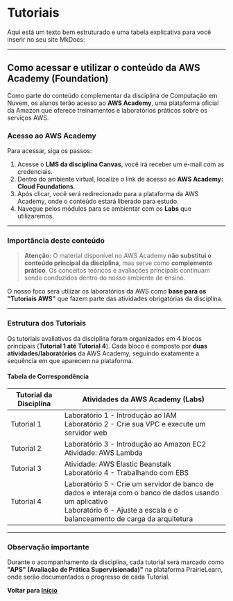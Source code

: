 # Tutoriais

Aqui está um texto bem estruturado e uma tabela explicativa para você inserir no seu site MkDocs:

---

## Como acessar e utilizar o conteúdo da AWS Academy (Foundation)

Como parte do conteúdo complementar da disciplina de Computação em Nuvem, os alunos terão acesso ao **AWS Academy**, uma plataforma oficial da Amazon que oferece treinamentos e laboratórios práticos sobre os serviços AWS.

### Acesso ao AWS Academy

Para acessar, siga os passos:

1. Acesse o **LMS da disciplina Canvas**, você irá receber um e-mail com as credenciais.
2. Dentro do ambiente virtual, localize o link de acesso ao **AWS Academy: Cloud Foundations**.
3. Após clicar, você será redirecionado para a plataforma da AWS Academy, onde o conteúdo estará liberado para estudo.
4. Navegue pelos módulos para se ambientar com os **Labs** que utilizaremos.

---



### Importância deste conteúdo

> **Atenção:**
> O material disponível no AWS Academy **não substitui o conteúdo principal da disciplina**, mas serve como **complemento prático**.
> Os conceitos teóricos e avaliações principais continuam sendo conduzidos dentro do nosso ambiente de ensino.

O nosso foco será utilizar os laboratórios da AWS como **base para os "Tutoriais AWS"** que fazem parte das atividades obrigatórias da disciplina.

---

### Estrutura dos Tutoriais

Os tutoriais avaliativos da disciplina foram organizados em 4 blocos principais (**Tutorial 1 até Tutorial 4**).
Cada bloco é composto por **duas atividades/laboratórios** da AWS Academy, seguindo exatamente a sequência em que aparecem na plataforma.

#### Tabela de Correspondência

| Tutorial da Disciplina | Atividades da AWS Academy (Labs)                                                                                                                                                     |
| ---------------------- | ------------------------------------------------------------------------------------------------------------------------------------------------------------------------------------ |
| Tutorial 1             | Laboratório 1 - Introdução ao IAM<br>Laboratório 2 - Crie sua VPC e execute um servidor web                                                                                          |
| Tutorial 2             | Laboratório 3 - Introdução ao Amazon EC2<br>Atividade: AWS Lambda                                                                                                                    |
| Tutorial 3             | Atividade: AWS Elastic Beanstalk<br>Laboratório 4 - Trabalhando com EBS                                                                                                              |
| Tutorial 4             | Laboratório 5 - Crie um servidor de banco de dados e interaja com o banco de dados usando um aplicativo<br>Laboratório 6 - Ajuste a escala e o balanceamento de carga da arquitetura |

---

### Observação importante

Durante o acompanhamento da disciplina, cada tutorial será marcado como **"APS" (Avaliação de Prática Supervisionada)"** na plataforma PrairieLearn, onde serão documentados o progresso de cada Tutorial.


**Voltar para [Início](../index.md)**

